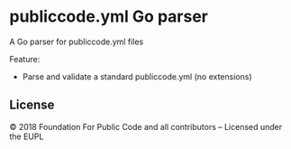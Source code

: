 # publiccode.yml Go parser

A Go parser for publiccode.yml files

Feature:

* Parse and validate a standard publiccode.yml (no extensions)

## License

© 2018 Foundation For Public Code and all contributors – Licensed under the EUPL
